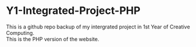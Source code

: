 # Y1-Integrated-Project-PHP
This is a github repo backup of my intergrated project in 1st Year of Creative Computing.  
This is the PHP version of the website.
